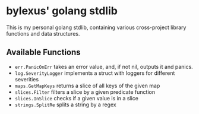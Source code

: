 # bylexus' golang stdlib

This is my personal golang stdlib, containing various cross-project library functions
and data structures.

## Available Functions

* `err.PanicOnErr` takes an error value, and, if not nil, outputs it and panics.
* `log.SeverityLogger` implements a struct with loggers for different severities
* `maps.GetMapKeys` returns a slice of all keys of the given map
* `slices.Filter` filters a slice by a given predicate function
* `slices.InSlice` checks if a given value is in a slice
* `strings.SplitRe` splits a string by a regex
